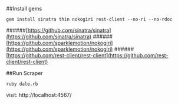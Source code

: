 
##Install gems
  	
  	gem install sinatra thin nokogiri rest-client --no-ri --no-rdoc

######[https://github.com/sinatra/sinatra](https://github.com/sinatra/sinatra)
######[https://github.com/sparklemotion/nokogiri](https://github.com/sparklemotion/nokogiri)
######[https://github.com/rest-client/rest-client](https://github.com/rest-client/rest-client)

##Run Scraper

	ruby dale.rb

  visit:  http://localhost:4567/